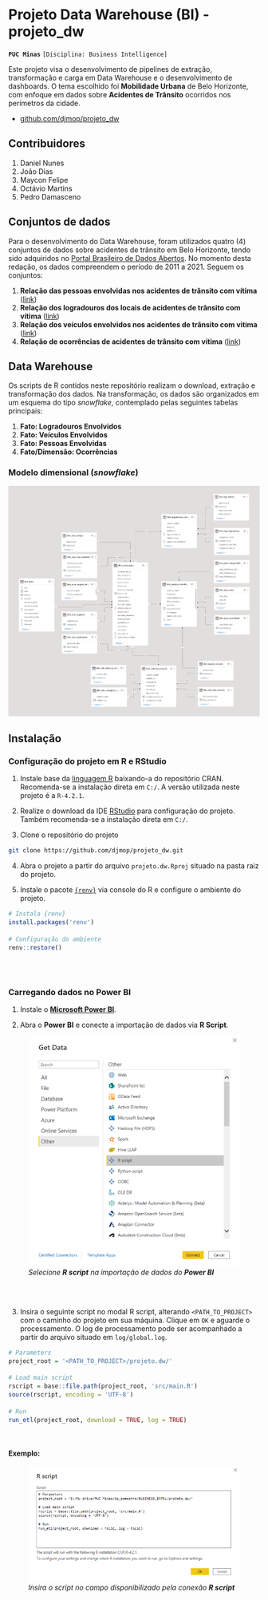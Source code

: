 Projeto Data Warehouse (BI) - projeto_dw
================

**`PUC Minas`** `[Disciplina: Business Intelligence]`

Este projeto visa o desenvolvimento de pipelines de extração,
transformação e carga em Data Warehouse e o desenvolvimento de
dashboards. O tema escolhido foi **Mobilidade Urbana** de Belo
Horizonte, com enfoque em dados sobre **Acidentes de Trânsito**
ocorridos nos perímetros da cidade.

-   [github.com/djmop/projeto_dw](https://github.com/djmop/projeto_dw)

## Contribuidores

1.  Daniel Nunes
2.  João Dias
3.  Maycon Felipe
4.  Octávio Martins
5.  Pedro Damasceno

## Conjuntos de dados

Para o desenvolvimento do Data Warehouse, foram utilizados quatro (4)
conjuntos de dados sobre acidentes de trânsito em Belo Horizonte, tendo
sido adquiridos no [Portal Brasileiro de Dados
Abertos](https://dados.gov.br/). No momento desta redação, os dados
compreendem o período de 2011 a 2021. Seguem os conjuntos:

1.  **Relação das pessoas envolvidas nos acidentes de trânsito com
    vítima**
    ([link](https://dados.gov.br/dataset/relacao-das-pessoas-envolvidas-nos-acidentes-de-transito-com-vitima))
2.  **Relação dos logradouros dos locais de acidentes de trânsito com
    vítima**
    ([link](https://dados.gov.br/dataset/relacao-dos-logradouros-dos-locais-de-acidentes-de-transito-com-vitima))
3.  **Relação dos veículos envolvidos nos acidentes de trânsito com
    vítima**
    ([link](https://dados.gov.br/dataset/relacao-dos-veiculos-envolvidos-nos-acidentes-de-transito-com-vitima))
4.  **Relação de ocorrências de acidentes de trânsito com vítima**
    ([link](https://dados.gov.br/dataset/relacao-de-ocorrencias-de-acidentes-de-transito-com-vitima))

## Data Warehouse

Os scripts de R contidos neste repositório realizam o download, extração
e transformação dos dados. Na transformação, os dados são organizados em
um esquema do tipo *snowflake*, contemplado pelas seguintes tabelas
principais:

1.  **Fato: Logradouros Envolvidos**
2.  **Fato: Veículos Envolvidos**
3.  **Fato: Pessoas Envolvidas**
4.  **Fato/Dimensão: Ocorrências**

### Modelo dimensional (*snowflake*)

![](info/images/projeto_der.png)

## Instalação

### Configuração do projeto em R e RStudio

1.  Instale base da [linguagem
    R](https://cran.r-project.org/bin/windows/base/) baixando-a do
    repositório CRAN. Recomenda-se a instalação direta em `C:/`. A
    versão utilizada neste projeto é a `R-4.2.1`.

2.  Realize o download da IDE
    [RStudio](https://www.rstudio.com/products/rstudio/download/#download)
    para configuração do projeto. Também recomenda-se a instalação
    direta em `C:/`.

3.  Clone o repositório do projeto

``` bash
git clone https://github.com/djmop/projeto_dw.git
```

4.  Abra o projeto a partir do arquivo `projeto.dw.Rproj` situado na
    pasta raiz do projeto.

5.  Instale o pacote
    [`{renv}`](https://rstudio.github.io/renv/articles/renv.html) via
    console do R e configure o ambiente do projeto.

``` r
# Instala {renv}
install.packages('renv')

# Configuração do ambiente
renv::restore()
```

<br /><br />

### Carregando dados no Power BI

1.  Instale o [**Microsoft Power
    BI**](https://powerbi.microsoft.com/pt-br/desktop/).

2.  Abra o **Power BI** e conecte a importação de dados via **R
    Script**.

<figure>
<img src="info/images/conexao_rscript.png" width="500"
alt="Selecione R script na importação de dados do Power BI" />
<figcaption aria-hidden="true"><em>Selecione <strong>R script</strong>
na importação de dados do <strong>Power BI</strong></em></figcaption>
</figure>

<br /><br />

3.  Insira o seguinte script no modal R script, alterando
    `<PATH_TO_PROJECT>` com o caminho do projeto em sua máquina. Clique
    em `OK` e aguarde o processamento. O log de processamento pode ser
    acompanhado a partir do arquivo situado em `log/global.log`.

``` r
# Parameters
project_root = '<PATH_TO_PROJECT>/projeto.dw/'

# Load main script
rscript = base::file.path(project_root, 'src/main.R')
source(rscript, encoding = 'UTF-8')

# Run
run_etl(project_root, download = TRUE, log = TRUE)
```

<br />

#### Exemplo:

<figure>
<img src="info/images/import.png" width="500"
alt="Insira o script no campo disponibilizado pela conexão R script" />
<figcaption aria-hidden="true"><em>Insira o script no campo
disponibilizado pela conexão <strong>R script</strong></em></figcaption>
</figure>
